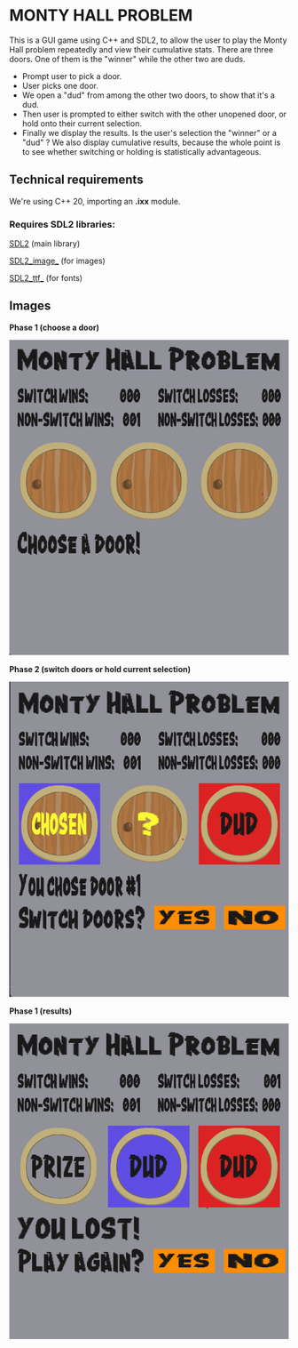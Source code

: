 # MONTY HALL PROBLEM

This is a GUI game using C++ and SDL2, to allow the user to play the Monty Hall problem repeatedly and view their cumulative stats.
There are three doors. One of them is the "winner" while the other two are duds.

* Prompt user to pick a door.
* User picks one door.
* We open a "dud" from among the other two doors, to show that it's a dud.
* Then user is prompted to either switch with the other unopened door, or hold onto their current selection.
* Finally we display the results. Is the user's selection the "winner" or a "dud" ? We also display cumulative results, because the whole point is to see whether switching or holding is statistically advantageous.

## Technical requirements

We're using C++ 20, importing an **.ixx** module.

### Requires SDL2 libraries:

[SDL2](https://github.com/libsdl-org/SDL/releases/tag/release-2.30.9) (main library)

[SDL2_image_](https://github.com/libsdl-org/SDL_image/releases) (for images)

[SDL2_ttf_](https://github.com/libsdl-org/SDL_ttf/releases) (for fonts)

## Images

**Phase 1 (choose a door)**

![user is prompted to choose a door](./assets/phase_1.png)

**Phase 2 (switch doors or hold current selection)**

![user is prompted to switch or hold selection](./assets/phase_2.png)

**Phase 1 (results)**

![user is shown whether they won or lost](./assets/phase_3.png)
